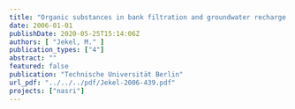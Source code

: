 ```yaml
---
title: "Organic substances in bank filtration and groundwater recharge - Process studies"
date: 2006-01-01
publishDate: 2020-05-25T15:14:06Z
authors: [ "Jekel, M." ]
publication_types: ["4"]
abstract: ""
featured: false
publication: "Technische Universität Berlin"
url_pdf: "../../../pdf/Jekel-2006-439.pdf"
projects: ["nasri"]
---
```


